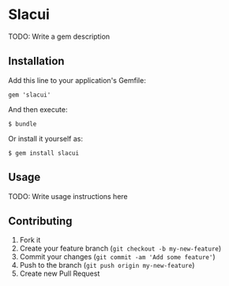 # Slacui

TODO: Write a gem description

## Installation

Add this line to your application's Gemfile:

    gem 'slacui'

And then execute:

    $ bundle

Or install it yourself as:

    $ gem install slacui

## Usage

TODO: Write usage instructions here

## Contributing

1. Fork it
2. Create your feature branch (`git checkout -b my-new-feature`)
3. Commit your changes (`git commit -am 'Add some feature'`)
4. Push to the branch (`git push origin my-new-feature`)
5. Create new Pull Request

